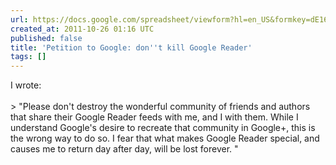 ```yaml
---
url: https://docs.google.com/spreadsheet/viewform?hl=en_US&formkey=dE16SFVla3JFZ1lwTkxGRWN2SkZtb2c6MA#gid=0
created_at: 2011-10-26 01:16 UTC
published: false
title: 'Petition to Google: don''t kill Google Reader'
tags: []
---
```


I wrote:<br><br>> "Please don't destroy the wonderful community of friends and authors that share their Google Reader feeds with me, and I with them. While I understand Google's desire to recreate that community in Google+, this is the wrong way to do so. I fear that what makes Google Reader special, and causes me to return day after day, will be lost forever. "
